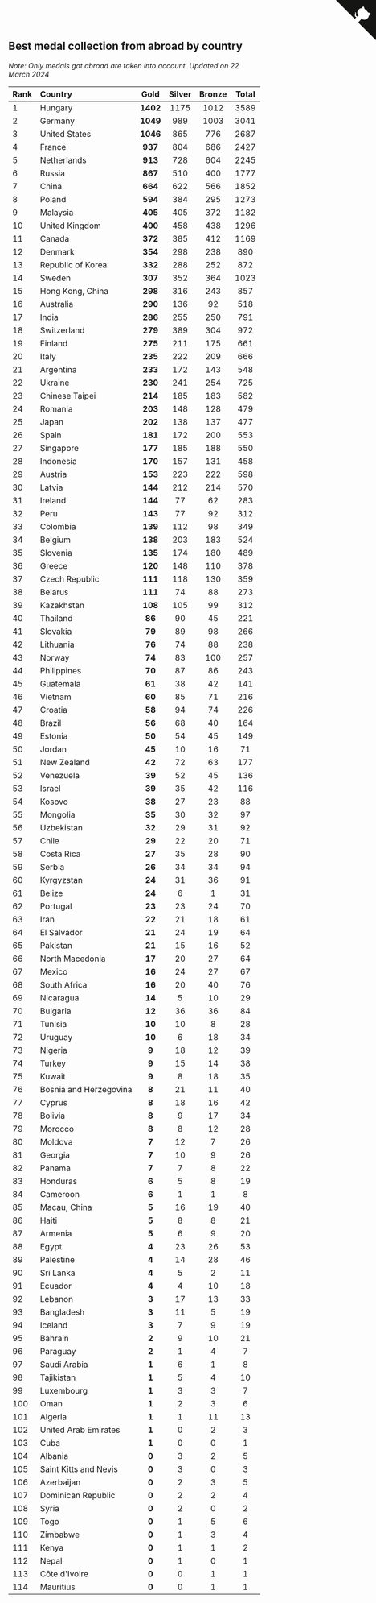 ## Best medal collection from abroad by country

*Note: Only medals got abroad are taken into account.*
*Updated on 22 March 2024*

| Rank | Country | Gold | Silver | Bronze | Total |
| :--- | :--- | :--: | :--: | :--: | :--: |
| 1 | Hungary | **1402** | 1175 | 1012 | 3589 |
| 2 | Germany | **1049** | 989 | 1003 | 3041 |
| 3 | United States | **1046** | 865 | 776 | 2687 |
| 4 | France | **937** | 804 | 686 | 2427 |
| 5 | Netherlands | **913** | 728 | 604 | 2245 |
| 6 | Russia | **867** | 510 | 400 | 1777 |
| 7 | China | **664** | 622 | 566 | 1852 |
| 8 | Poland | **594** | 384 | 295 | 1273 |
| 9 | Malaysia | **405** | 405 | 372 | 1182 |
| 10 | United Kingdom | **400** | 458 | 438 | 1296 |
| 11 | Canada | **372** | 385 | 412 | 1169 |
| 12 | Denmark | **354** | 298 | 238 | 890 |
| 13 | Republic of Korea | **332** | 288 | 252 | 872 |
| 14 | Sweden | **307** | 352 | 364 | 1023 |
| 15 | Hong Kong, China | **298** | 316 | 243 | 857 |
| 16 | Australia | **290** | 136 | 92 | 518 |
| 17 | India | **286** | 255 | 250 | 791 |
| 18 | Switzerland | **279** | 389 | 304 | 972 |
| 19 | Finland | **275** | 211 | 175 | 661 |
| 20 | Italy | **235** | 222 | 209 | 666 |
| 21 | Argentina | **233** | 172 | 143 | 548 |
| 22 | Ukraine | **230** | 241 | 254 | 725 |
| 23 | Chinese Taipei | **214** | 185 | 183 | 582 |
| 24 | Romania | **203** | 148 | 128 | 479 |
| 25 | Japan | **202** | 138 | 137 | 477 |
| 26 | Spain | **181** | 172 | 200 | 553 |
| 27 | Singapore | **177** | 185 | 188 | 550 |
| 28 | Indonesia | **170** | 157 | 131 | 458 |
| 29 | Austria | **153** | 223 | 222 | 598 |
| 30 | Latvia | **144** | 212 | 214 | 570 |
| 31 | Ireland | **144** | 77 | 62 | 283 |
| 32 | Peru | **143** | 77 | 92 | 312 |
| 33 | Colombia | **139** | 112 | 98 | 349 |
| 34 | Belgium | **138** | 203 | 183 | 524 |
| 35 | Slovenia | **135** | 174 | 180 | 489 |
| 36 | Greece | **120** | 148 | 110 | 378 |
| 37 | Czech Republic | **111** | 118 | 130 | 359 |
| 38 | Belarus | **111** | 74 | 88 | 273 |
| 39 | Kazakhstan | **108** | 105 | 99 | 312 |
| 40 | Thailand | **86** | 90 | 45 | 221 |
| 41 | Slovakia | **79** | 89 | 98 | 266 |
| 42 | Lithuania | **76** | 74 | 88 | 238 |
| 43 | Norway | **74** | 83 | 100 | 257 |
| 44 | Philippines | **70** | 87 | 86 | 243 |
| 45 | Guatemala | **61** | 38 | 42 | 141 |
| 46 | Vietnam | **60** | 85 | 71 | 216 |
| 47 | Croatia | **58** | 94 | 74 | 226 |
| 48 | Brazil | **56** | 68 | 40 | 164 |
| 49 | Estonia | **50** | 54 | 45 | 149 |
| 50 | Jordan | **45** | 10 | 16 | 71 |
| 51 | New Zealand | **42** | 72 | 63 | 177 |
| 52 | Venezuela | **39** | 52 | 45 | 136 |
| 53 | Israel | **39** | 35 | 42 | 116 |
| 54 | Kosovo | **38** | 27 | 23 | 88 |
| 55 | Mongolia | **35** | 30 | 32 | 97 |
| 56 | Uzbekistan | **32** | 29 | 31 | 92 |
| 57 | Chile | **29** | 22 | 20 | 71 |
| 58 | Costa Rica | **27** | 35 | 28 | 90 |
| 59 | Serbia | **26** | 34 | 34 | 94 |
| 60 | Kyrgyzstan | **24** | 31 | 36 | 91 |
| 61 | Belize | **24** | 6 | 1 | 31 |
| 62 | Portugal | **23** | 23 | 24 | 70 |
| 63 | Iran | **22** | 21 | 18 | 61 |
| 64 | El Salvador | **21** | 24 | 19 | 64 |
| 65 | Pakistan | **21** | 15 | 16 | 52 |
| 66 | North Macedonia | **17** | 20 | 27 | 64 |
| 67 | Mexico | **16** | 24 | 27 | 67 |
| 68 | South Africa | **16** | 20 | 40 | 76 |
| 69 | Nicaragua | **14** | 5 | 10 | 29 |
| 70 | Bulgaria | **12** | 36 | 36 | 84 |
| 71 | Tunisia | **10** | 10 | 8 | 28 |
| 72 | Uruguay | **10** | 6 | 18 | 34 |
| 73 | Nigeria | **9** | 18 | 12 | 39 |
| 74 | Turkey | **9** | 15 | 14 | 38 |
| 75 | Kuwait | **9** | 8 | 18 | 35 |
| 76 | Bosnia and Herzegovina | **8** | 21 | 11 | 40 |
| 77 | Cyprus | **8** | 18 | 16 | 42 |
| 78 | Bolivia | **8** | 9 | 17 | 34 |
| 79 | Morocco | **8** | 8 | 12 | 28 |
| 80 | Moldova | **7** | 12 | 7 | 26 |
| 81 | Georgia | **7** | 10 | 9 | 26 |
| 82 | Panama | **7** | 7 | 8 | 22 |
| 83 | Honduras | **6** | 5 | 8 | 19 |
| 84 | Cameroon | **6** | 1 | 1 | 8 |
| 85 | Macau, China | **5** | 16 | 19 | 40 |
| 86 | Haiti | **5** | 8 | 8 | 21 |
| 87 | Armenia | **5** | 6 | 9 | 20 |
| 88 | Egypt | **4** | 23 | 26 | 53 |
| 89 | Palestine | **4** | 14 | 28 | 46 |
| 90 | Sri Lanka | **4** | 5 | 2 | 11 |
| 91 | Ecuador | **4** | 4 | 10 | 18 |
| 92 | Lebanon | **3** | 17 | 13 | 33 |
| 93 | Bangladesh | **3** | 11 | 5 | 19 |
| 94 | Iceland | **3** | 7 | 9 | 19 |
| 95 | Bahrain | **2** | 9 | 10 | 21 |
| 96 | Paraguay | **2** | 1 | 4 | 7 |
| 97 | Saudi Arabia | **1** | 6 | 1 | 8 |
| 98 | Tajikistan | **1** | 5 | 4 | 10 |
| 99 | Luxembourg | **1** | 3 | 3 | 7 |
| 100 | Oman | **1** | 2 | 3 | 6 |
| 101 | Algeria | **1** | 1 | 11 | 13 |
| 102 | United Arab Emirates | **1** | 0 | 2 | 3 |
| 103 | Cuba | **1** | 0 | 0 | 1 |
| 104 | Albania | **0** | 3 | 2 | 5 |
| 105 | Saint Kitts and Nevis | **0** | 3 | 0 | 3 |
| 106 | Azerbaijan | **0** | 2 | 3 | 5 |
| 107 | Dominican Republic | **0** | 2 | 2 | 4 |
| 108 | Syria | **0** | 2 | 0 | 2 |
| 109 | Togo | **0** | 1 | 5 | 6 |
| 110 | Zimbabwe | **0** | 1 | 3 | 4 |
| 111 | Kenya | **0** | 1 | 1 | 2 |
| 112 | Nepal | **0** | 1 | 0 | 1 |
| 113 | Côte d'Ivoire | **0** | 0 | 1 | 1 |
| 114 | Mauritius | **0** | 0 | 1 | 1 |


<a href="https://github.com/JustinTimeCuber/wca_statistics" class="github-corner" aria-label="View source on Github"><svg width="80" height="80" viewBox="0 0 250 250" style="fill:#151513; color:#fff; position: absolute; top: 0; border: 0; right: 0;" aria-hidden="true"><path d="M0,0 L115,115 L130,115 L142,142 L250,250 L250,0 Z"></path><path d="M128.3,109.0 C113.8,99.7 119.0,89.6 119.0,89.6 C122.0,82.7 120.5,78.6 120.5,78.6 C119.2,72.0 123.4,76.3 123.4,76.3 C127.3,80.9 125.5,87.3 125.5,87.3 C122.9,97.6 130.6,101.9 134.4,103.2" fill="currentColor" style="transform-origin: 130px 106px;" class="octo-arm"></path><path d="M115.0,115.0 C114.9,115.1 118.7,116.5 119.8,115.4 L133.7,101.6 C136.9,99.2 139.9,98.4 142.2,98.6 C133.8,88.0 127.5,74.4 143.8,58.0 C148.5,53.4 154.0,51.2 159.7,51.0 C160.3,49.4 163.2,43.6 171.4,40.1 C171.4,40.1 176.1,42.5 178.8,56.2 C183.1,58.6 187.2,61.8 190.9,65.4 C194.5,69.0 197.7,73.2 200.1,77.6 C213.8,80.2 216.3,84.9 216.3,84.9 C212.7,93.1 206.9,96.0 205.4,96.6 C205.1,102.4 203.0,107.8 198.3,112.5 C181.9,128.9 168.3,122.5 157.7,114.1 C157.9,116.9 156.7,120.9 152.7,124.9 L141.0,136.5 C139.8,137.7 141.6,141.9 141.8,141.8 Z" fill="currentColor" class="octo-body"></path></svg></a><style>.github-corner:hover .octo-arm{animation:octocat-wave 560ms ease-in-out}@keyframes octocat-wave{0%,100%{transform:rotate(0)}20%,60%{transform:rotate(-25deg)}40%,80%{transform:rotate(10deg)}}@media (max-width:500px){.github-corner:hover .octo-arm{animation:none}.github-corner .octo-arm{animation:octocat-wave 560ms ease-in-out}}</style>
